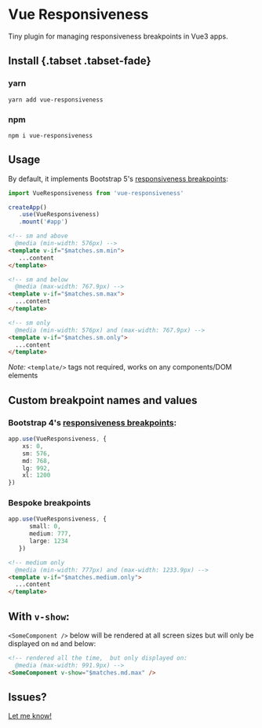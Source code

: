 # Vue Responsiveness

Tiny plugin for managing responsiveness breakpoints in Vue3 apps.

## Install {.tabset .tabset-fade}

### yarn
```terminal
yarn add vue-responsiveness
```

### npm
```terminal
npm i vue-responsiveness
```

## Usage

By default, it implements Bootstrap 5's [responsiveness breakpoints](https://getbootstrap.com/docs/5.3/layout/breakpoints/#available-breakpoints):

```ts
import VueResponsiveness from 'vue-responsiveness'

createApp()
   .use(VueResponsiveness)
   .mount('#app')
```

```html
<!-- sm and above
  @media (min-width: 576px) -->
<template v-if="$matches.sm.min">
   ...content
</template>

<!-- sm and below
  @media (max-width: 767.9px) -->
<template v-if="$matches.sm.max">
  ...content
</template>

<!-- sm only
  @media (min-width: 576px) and (max-width: 767.9px) -->
<template v-if="$matches.sm.only">
  ...content
</template>
```
*Note:* `<template/>` tags not required, works on any components/DOM elements

## Custom breakpoint names and values

### Bootstrap 4's [responsiveness breakpoints](https://getbootstrap.com/docs/4.6/layout/overview/#responsive-breakpoints):

```ts
app.use(VueResponsiveness, {
    xs: 0,
    sm: 576,
    md: 768,
    lg: 992,
    xl: 1200
})
```
### Bespoke breakpoints
```ts
app.use(VueResponsiveness, {
      small: 0,
      medium: 777,
      large: 1234
   })
```
```html
<!-- medium only
  @media (min-width: 777px) and (max-width: 1233.9px) -->
<template v-if="$matches.medium.only">
  ...content
</template>
```
## With `v-show`:
`<SomeComponent />` below will be rendered at all screen sizes but will only be displayed on `md` and below:
```html
<!-- rendered all the time,  but only displayed on: 
  @media (max-width: 991.9px) -->
<SomeComponent v-show="$matches.md.max" />
```
## Issues?
[Let me know!](https://github.com/andrei-gheorghiu/vue-responsiveness/issues)